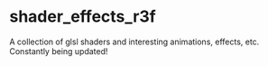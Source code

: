 # shader_effects_r3f
A collection of glsl shaders and interesting animations, effects, etc.<br />
Constantly being updated!
